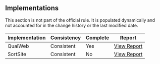 ## Implementations

This section is not part of the official rule. It is populated dynamically and 
not accounted for in the change history or the last modified date.

| Implementation | Consistency          | Complete | Report
|----------------|----------------------|----------|-------------
| QualWeb        | Consistent           | Yes      | [View Report](https://act-rules.github.io/implementation/qualweb#id-4e8ab6)
| SortSite       | Consistent           | No       | [View Report](https://act-rules.github.io/implementation/sortsite#id-4e8ab6)
